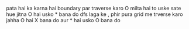 pata hai ka karna hai boundary par traverse karo O milta hai to uske sate hue jitna O hai usko * bana do dfs laga ke , phir pura grid me trverse karo jahha O hai X bana do aur * hai usko O bana do